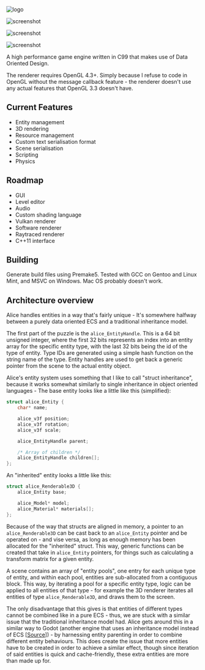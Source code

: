 ![logo](https://raw.githubusercontent.com/veridisquot/alice/master/sandbox/res/splash.png)

![screenshot](https://raw.githubusercontent.com/veridisquot/alice/master/screenshots/003.png)

![screenshot](https://raw.githubusercontent.com/veridisquot/alice/master/screenshots/shadows.png)

![screenshot](https://raw.githubusercontent.com/veridisquot/alice/master/screenshots/stress.png)

A high performance game engine written in C99 that makes
use of Data Oriented Design.

The renderer requires OpenGL 4.3+. Simply because I refuse
to code in OpenGL without the message callback feature -
the renderer doesn't use any actual features that OpenGL 3.3
doesn't have.

## Current Features
 - Entity management
 - 3D rendering
 - Resource management
 - Custom text serialisation format
 - Scene serialisation
 - Scripting
 - Physics

## Roadmap
 - GUI
 - Level editor
 - Audio
 - Custom shading language
 - Vulkan renderer
 - Software renderer
 - Raytraced renderer
 - C++11 interface

## Building
Generate build files using Premake5. Tested with GCC
on Gentoo and Linux Mint, and MSVC on Windows. Mac OS
probably doesn't work.

## Architecture overview
Alice handles entities in a way that's fairly unique - It's somewhere halfway
between a purely data oriented ECS and a traditional inheritance model.

The first part of the puzzle is the `alice_EntityHandle`. This is a 64 bit unsigned
integer, where the first 32 bits represents an index into an entity array for the specific
entity type, with the last 32 bits being the id of the type of entity. Type IDs are
generated using a simple hash function on the string name of the type. Entity handles are
used to get back a generic pointer from the scene to the actual entity object.

Alice's entity system uses something that I like to call "struct inheritance", because it works
somewhat similarly to single inheritance in object oriented languages - The base entity
looks like a little like this (simplified):

```c
struct alice_Entity {
	char* name;

	alice_v3f position;
	alice_v3f rotation;
	alice_v3f scale;

	alice_EntityHandle parent;

	/* Array of children */
	alice_EntityHandle children[];
};
```

An "inherited" entity looks a little like this:

```c
struct alice_Renderable3D {
	alice_Entity base;

	alice_Model* model;
	alice_Material* materials[];
};
```

Because of the way that structs are aligned in memory, a pointer to an `alice_Renderable3D`
can be cast back to an `alice_Entity` pointer and be operated on - and vise versa, as long
as enough memory has been allocated for the "inherited" struct. This way, generic functions
can be created that take in `alice_Entity` pointers, for things such as calculating a
transform matrix for a given entity.

A scene contains an array of "entity pools", one entry for each unique type of entity,
and within each pool, entities are sub-allocated from a contiguous block.
This way, by iterating a pool for a specific entity type, logic can be applied to
all entities of that type - for example the 3D renderer iterates all entities of
type `alice_Renderable3D`, and draws them to the screen.

The only disadvantage that this gives is that entities of different types cannot
be combined like in a pure ECS - thus, we are stuck with a similar issue that the 
traditional inheritance model had. Alice gets around this in a similar way to Godot
(another engine that uses an inheritance model instead of ECS 
[[Source](https://godotengine.org/article/why-isnt-godot-ecs-based-game-engine)]) - 
by harnessing entity parenting in order to combine different entity behaviours.
This does create the issue that more entities have to be created in order to
achieve a similar effect, though since iteration of said entities is quick and
cache-friendly, these extra entities are more than made up for.
